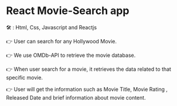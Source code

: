 
# React Movie-Search app

🛠 : Html, Css, Javascript and Reactjs

👉 User can search for any Hollywood Movie. 

👉 We use OMDb-API to retrieve the movie database. 

👉 When user search for a movie, it retrieves the data related to that specific movie.

👉 User will get the information such as Movie Title, Movie Rating , Released Date and brief information about movie content.

